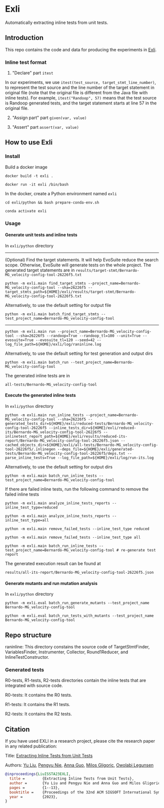# Exli
Automatically extracting inline tests from unit tests.

## Introduction
This repo contains the code and data for producing the experiments in [Exli][paper-url].

### Inline test format
1. "Declare" part
`itest`

In our experiments, we use `itest(test_source, target_stmt_line_number)`, to represent the test source and the line number of the target statement in original file (note that the original file is different from the Java file with inline tests).
For example, `itest("Randoop", 57)` means that the test source is Randoop generated tests, and the target statement starts at line 57 in the original file.

2. "Assign part" part
`given(var, value)`

3. "Assert" part
`assert(var, value)`


## How to use Exli
### Install
Build a docker image

`docker build -t exli .`

`docker run -it exli /bin/bash`


In the docker, create a Python environment named `exli`

`cd exli/python && bash prepare-conda-env.sh`

`conda activate exli`


### Usage

#### Generate unit tests and inline tests

In `exli/python` directory

-----
(Optional) Find the target statements. It will help EvoSuite reduce the search scope. Otherwise, EvoSuite will generate tests on the whole project. The generated target statements are in `results/target-stmt/Bernardo-MG_velocity-config-tool-26226f5.txt`

`python -m exli.main find_target_stmts --project_name=Bernardo-MG_velocity-config-tool --sha=26226f5 --target_stmts_path=${HOME}/exli/results/target-stmt/Bernardo-MG_velocity-config-tool-26226f5.txt`

Alternatively, to use the default setting for output file

`python -m exli.main batch_find_target_stmts --test_project_name=Bernardo-MG_velocity-config-tool`

-----

`python -m exli.main run --project_name=Bernardo-MG_velocity-config-tool --sha=26226f5 --randoop=True --randoop_tl=100 --unit=True --evosuite=True --evosuite_tl=120 --seed=42 --log_file_path=${HOME}/exli/log/raninline.log`

Alternatively, to use the default setting for test generation and output dirs

`python -m exli.main batch_run --test_project_name=Bernardo-MG_velocity-config-tool`

The generated inline tests are in 

`all-tests/Bernardo-MG_velocity-config-tool`

#### Execute the generated inline tests

In `exli/python` directory

`python -m exli.main run_inline_tests --project_name=Bernardo-MG_velocity-config-tool --sha=26226f5 --generated_tests_dir=${HOME}/exli/reduced-tests/Bernardo-MG_velocity-config-tool-26226f5 --inline_tests_dir=${HOME}/exli/reduced-its/Bernardo-MG_velocity-config-tool-26226f5 --inlinetest_report_path=${HOME}/exli/results/reduced-its-report/Bernardo-MG_velocity-config-tool-26226f5.json --cached_objects_dir=${HOME}/exli/all-tests/Bernardo-MG_velocity-config-tool-26226f5/.inlinegen --deps_file=${HOME}/exli/generated-tests/Bernardo-MG_velocity-config-tool-26226f5/deps.txt --parse_inline_tests=True --log_file_path=${HOME}/exli/log/run-its.log`

Alternatively, to use the default setting for output dirs

`python -m exli.main batch_run_inline_tests --test_project_name=Bernardo-MG_velocity-config-tool`

If there are failed inline tests, run the following command to remove the failed inline tests
```
python -m exli.main analyze_inline_tests_reports --inline_test_type=reduced

python -m exli.main analyze_inline_tests_reports --inline_test_type=all

python -m exli.main remove_failed_tests --inline_test_type reduced

python -m exli.main remove_failed_tests --inline_test_type all

python -m exli.main batch_run_inline_tests --test_project_name=Bernardo-MG_velocity-config-tool # re-generate test report
```


The generated execution result can be found at

`results/all-its-report/Bernardo-MG_velocity-config-tool-26226f5.json`

#### Generate mutants and run mutation analysis

In `exli/python` directory

`python -m exli.eval batch_run_generate_mutants --test_project_name Bernardo-MG_velocity-config-tool`

`python -m exli.eval batch_run_tests_with_mutants --test_project_name Bernardo-MG_velocity-config-tool`

## Repo structure
raninline: This directory constains the source code of TargetStmtFinder, VariablesFinder,
Instrumenter, Collector, Round1Reducer, and InlineTestConstructor.

### Generated tests
R0-tests, R1-tests, R2-tests directories contain the inline tests that
are integrated with source code.

R0-tests: It contains the R0 tests.

R1-tests: It contains the R1 tests.

R2-tests: It contains the R2 tests.


## Citation
If you have used EXLI in a research project, please cite the research paper in any related publication:

Title: [Extracting Inline Tests from Unit Tests](https://dl.acm.org/doi/abs/10.1145/3597926.3598149)

Authors: [Yu Liu](https://sweetstreet.github.io/), [Pengyu Nie](https://pengyunie.github.io/), [Anna Guo](https://www.linkedin.com/in/anna-y-guo/), [Milos Gligoric](http://users.ece.utexas.edu/~gligoric/), [Owolabi Legunsen](https://mir.cs.illinois.edu/legunsen/)

```bibtex
@inproceedings{LiuISSTA23EXLI,
  title =        {Extracting Inline Tests from Unit Tests},
  author =       {Yu Liu and Pengyu Nie and Anna Guo and Milos Gligoric and Owolabi Legunsen},
  pages =        {1--13},
  booktitle =    {Proceedings of the 32nd ACM SIGSOFT International Symposium on Software Testing and Analysis},
  year =         {2023},
}
```

[paper-url]: https://dl.acm.org/doi/10.1145/3597926.3598149